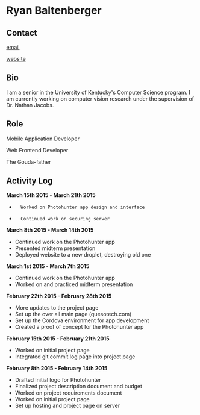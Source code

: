 Ryan Baltenberger
=================

Contact
-------

[email](mailto:ryan.baltenberger@uky.edu)

[website](http://baltenberger.com "Ryan's Webpage")

Bio
---

I am a senior in the University of Kentucky's Computer 
Science program.  I am currently working on computer vision
research under the supervision of Dr. Nathan Jacobs.

Role 
----

Mobile Application Developer

Web Frontend Developer

The Gouda-father

Activity Log
------------

**March 15th 2015 - March 21th 2015**

-		Worked on Photohunter app design and interface
-		Continued work on securing server

**March 8th 2015 - March 14th 2015**

-   Continued work on the Photohunter app
-   Presented midterm presentation
-   Deployed website to a new droplet, destroying old one

**March 1st 2015 - March 7th 2015**

-   Continued work on the Photohunter app
-   Worked on and practiced midterm presentation

**February 22th 2015 - February 28th 2015**

-   More updates to the project page
-   Set up the over all main page (quesotech.com)
-   Set up the Cordova environment for app development
-   Created a proof of concept for the Photohunter app

**February 15th 2015 - February 21th 2015**

-   Worked on initial project page
-   Integrated git commit log page into project page

**February 8th 2015 - February 14th 2015**

-   Drafted initial logo for Photohunter
-   Finalized project description document and budget
-   Worked on project requirements document
-   Worked on initial project page
-   Set up hosting and project page on server
